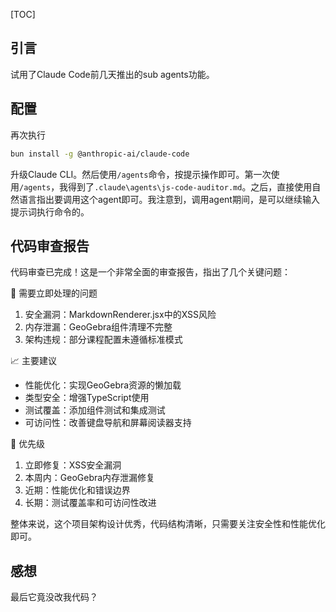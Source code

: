[TOC]

## 引言

试用了Claude Code前几天推出的sub agents功能。

## 配置

再次执行

```bash
bun install -g @anthropic-ai/claude-code
```

升级Claude CLI。然后使用`/agents`命令，按提示操作即可。第一次使用`/agents`，我得到了`.claude\agents\js-code-auditor.md`。之后，直接使用自然语言指出要调用这个agent即可。我注意到，调用agent期间，是可以继续输入提示词执行命令的。

## 代码审查报告

代码审查已完成！这是一个非常全面的审查报告，指出了几个关键问题：

🚨 需要立即处理的问题

1. 安全漏洞：MarkdownRenderer.jsx中的XSS风险
2. 内存泄漏：GeoGebra组件清理不完整
3. 架构违规：部分课程配置未遵循标准模式

📈 主要建议

- 性能优化：实现GeoGebra资源的懒加载
- 类型安全：增强TypeScript使用
- 测试覆盖：添加组件测试和集成测试
- 可访问性：改善键盘导航和屏幕阅读器支持

🎯 优先级

1. 立即修复：XSS安全漏洞
2. 本周内：GeoGebra内存泄漏修复
3. 近期：性能优化和错误边界
4. 长期：测试覆盖率和可访问性改进

整体来说，这个项目架构设计优秀，代码结构清晰，只需要关注安全性和性能优化即可。

## 感想

最后它竟没改我代码？
